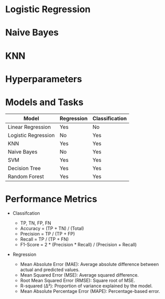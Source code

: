 # Logistic Regression
# Naive Bayes
# KNN
# Hyperparameters

# Models and Tasks
| **Model**           | **Regression** | **Classification** |
|---------------------|----------------|--------------------|
| Linear Regression   | Yes            | No                 |
| Logistic Regression | No             | Yes                |
| KNN                 | Yes            | Yes                |
| Naive Bayes         | No             | Yes                |
| SVM                 | Yes            | Yes                |
| Decision Tree       | Yes            | Yes                |
| Random Forest       | Yes            | Yes                |


# Performance Metrics

- Classifcation
    - TP, TN, FP, FN
    - Accuracy = (TP + TN) / (Total)
    - Precision = TP / (TP + FP)
    - Recall = TP / (TP + FN)
    - F1-Score = 2 * (Precision * Recall) / (Precision + Recall)

- Regression
    - Mean Absolute Error (MAE): Average absolute difference between actual and predicted values.
    - Mean Squared Error (MSE): Average squared difference.
    - Root Mean Squared Error (RMSE): Square root of MSE.
    - R-squared (Δ²): Proportion of variance explained by the model.
    - Mean Absolute Percentage Error (MAPE): Percentage-based error.